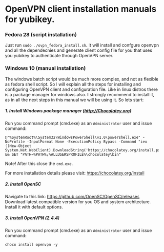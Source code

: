 # OpenVPN client installation manuals for yubikey.

### Fedora 28 (script installation)

Just run `sudo ./ovpn_fedora_install.sh`. 
It will install and confgure openvpn and all the dependecnies and generate client config file for you that uses you yubikey to authenticate through OpenVPN server.

### Windows 10 (manual installation)

The windows batch script would be much more complex, and not as flexible as fedora shell script.
So I will explain all the steps for installing and configuring OpenVPN client and configuration file.
Like in linux distros there is a package manager for windows also. I strongly recommend to install it, as in all the next steps in this 
manual we will be using it.
So lets start:

##### 1. Install Windows package manager (http://Chocolatey.org)

Run you command prompt (cmd.exe) as an `Administrator` user and issue command:

```
@"%SystemRoot%\System32\WindowsPowerShell\v1.0\powershell.exe" -NoProfile -InputFormat None -ExecutionPolicy Bypass -Command "iex ((New-Object System.Net.WebClient).DownloadString('https://chocolatey.org/install.ps1'))" && SET "PATH=%PATH%;%ALLUSERSPROFILE%\chocolatey\bin"
```
Note! After this close the `cmd.exe`.

For more installation details please visit: https://chocolatey.org/install

##### 2. Install OpenSC

Navigate to this link: https://github.com/OpenSC/OpenSC/releases
Download latest compatible version for you OS and system architecture.
Install it with default options.

##### 3. Install OpenVPN (2.4.4)

Run you command prompt (cmd.exe) as an `Administrator` user and issue command:

```
choco install openvpn -y
```